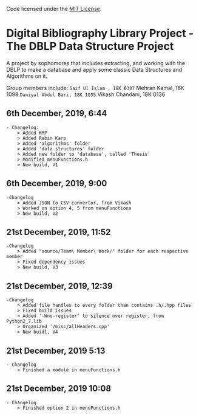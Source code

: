Code licensed under the [MIT License](LICENSE.txt).
# Digital Bibliography Library Project - The DBLP Data Structure Project
A project by sophomores that includes extracting, and working with the DBLP to make a database and apply some classic Data Structures and Algorithms on it.

Group members include:
    ``` Saif Ul Islam , 18K 0307
    ``` Mehran Kamal, 18K 1098
    ``` Daniyal Abdul Bari, 18K 1055
    ``` Vikash Chandani, 18K 0136

## 6th December, 2019, 6:44
    - Changelog:
        > Added KMP
        > Added Rabin Karp
        > Added 'algorithms' folder
        > Added 'data structures' folder
        > Added new folder to 'database', called 'Thesis'
        > Modified menuFunctions.h
        > New build, V1

## 6th December, 2019, 9:00
    -Changelog
        > Added JSON to CSV convertor, from Vikash
        > Worked on option 4, 5 from menuFunctions
        > New build, V2

## 21st December, 2019, 11:52
    -Changelog
        > Added "source/Team\ Member\ Work/" folder for each respective member
        > Fixed dependency issues
        > New build, V3

## 21st December, 2019, 12:39
    -Changelog
        > Added file handles to every folder than contains .h/.hpp files
        > Fixed build issues
        > Added '-Wno-register' to silence over register, from Python2_7.lib
        > Organized '/misc/allHeaders.cpp'
        > New buidl, V4

## 21st December, 2019 5:13
    - Changelog
        > Finished a module in menuFunctions.h

## 21st December, 2019 10:08
    - Changelog
        > Finished option 2 in menuFunctions.h